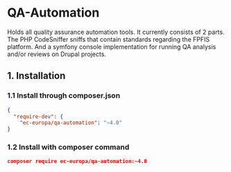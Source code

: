 # QA-Automation

Holds all quality assurance automation tools. It currently consists of 2
parts. The PHP CodeSniffer sniffs that contain standards regarding the
FPFIS platform. And a symfony console implementation for running QA
analysis and/or reviews on Drupal projects.

## 1. Installation

### 1.1 Install through composer.json

```json
{
  "require-dev": {
    "ec-europa/qa-automation": "~4.0"
}
```

### 1.2 Install with composer command
```json
composer require ec-europa/qa-automation:~4.0
```
